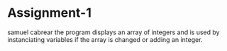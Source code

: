 # Assignment-1
samuel cabrear
the program displays an array of integers and is used by instanciating variables if the array is changed or adding an integer.
